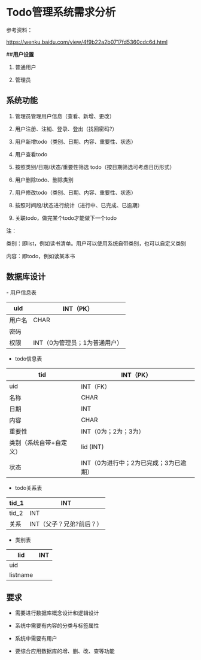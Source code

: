 # Todo**管理系统需求分析**

参考资料：

https://wenku.baidu.com/view/4f9b22a2b0717fd5360cdc6d.html

 

##**用户设置**

1. 普通用户

2. 管理员

 

## 系统功能

1. 管理员管理用户信息（查看、新增、更改）

2. 用户注册、注销、登录、登出（找回密码?）

3. 用户新增todo（类别、日期、内容、重要性、状态）

4. 用户查看todo

5. 按照类别/日期/状态/重要性筛选 todo（按日期筛选可考虑日历形式）

6. 用户删除todo、删除类别

7. 用户修改todo（类别、日期、内容、重要性、状态）

8. 按照时间段/状态进行统计（进行中、已完成、已逾期）

9. 关联todo，做完某个todo才能做下一个todo

 

注：

类别：即list，例如读书清单。用户可以使用系统自带类别，也可以自定义类别

内容：即todo，例如读某本书

 

## **数据库设计**

\- 用户信息表

| uid    | INT（PK）                     |
| ------ | ----------------------------- |
| 用户名 | CHAR                          |
| 密码   |                               |
| 权限   | INT（0为管理员；1为普通用户） |

 

- todo信息表

| tid                     | INT（PK）                              |
| ----------------------- | -------------------------------------- |
| uid                     | INT（FK）                              |
| 名称                    | CHAR                                   |
| 日期                    | INT                                    |
| 内容                    | CHAR                                   |
| 重要性                  | INT（0为；2为；3为）                   |
| 类别（系统自带+自定义） | lid (INT)                              |
| 状态                    | INT（0为进行中；2为已完成；3为已逾期） |

 

- todo关系表

| tid_1 | INT                      |
| ----- | ------------------------ |
| tid_2 | INT                      |
| 关系  | INT（父子？兄弟?前后？） |

- 类别表

| lid      | INT  |
| -------- | ---- |
| uid      |      |
| listname |      |

 

## **要求**

- 需要进行数据库概念设计和逻辑设计

- 系统中需要有内容的分类与标签属性
- 系统中需要有用户
- 要综合应用数据库的增、删、改、查等功能 